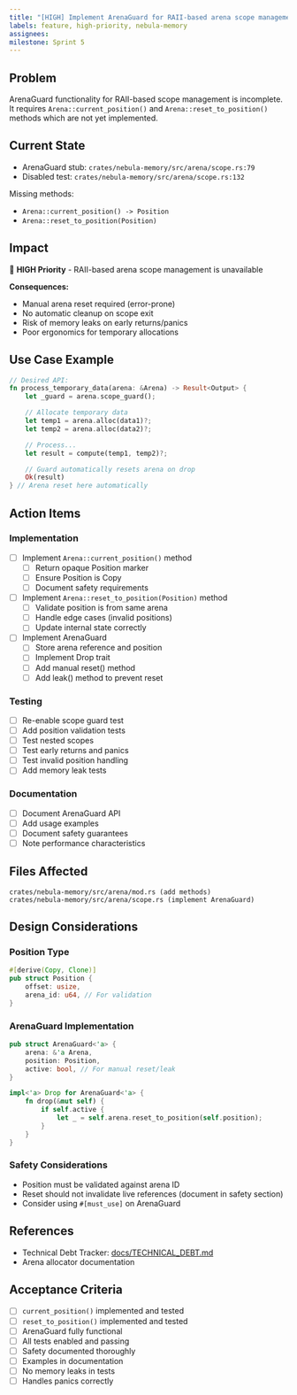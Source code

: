 ```yaml
---
title: "[HIGH] Implement ArenaGuard for RAII-based arena scope management"
labels: feature, high-priority, nebula-memory
assignees:
milestone: Sprint 5
---
```


## Problem

ArenaGuard functionality for RAII-based scope management is incomplete. It requires `Arena::current_position()` and `Arena::reset_to_position()` methods which are not yet implemented.

## Current State

- ArenaGuard stub: `crates/nebula-memory/src/arena/scope.rs:79`
- Disabled test: `crates/nebula-memory/src/arena/scope.rs:132`

Missing methods:
- `Arena::current_position() -> Position`
- `Arena::reset_to_position(Position)`

## Impact

🔴 **HIGH Priority** - RAII-based arena scope management is unavailable

**Consequences:**
- Manual arena reset required (error-prone)
- No automatic cleanup on scope exit
- Risk of memory leaks on early returns/panics
- Poor ergonomics for temporary allocations

## Use Case Example

```rust
// Desired API:
fn process_temporary_data(arena: &Arena) -> Result<Output> {
    let _guard = arena.scope_guard();

    // Allocate temporary data
    let temp1 = arena.alloc(data1)?;
    let temp2 = arena.alloc(data2)?;

    // Process...
    let result = compute(temp1, temp2)?;

    // Guard automatically resets arena on drop
    Ok(result)
} // Arena reset here automatically
```

## Action Items

### Implementation
- [ ] Implement `Arena::current_position()` method
  - [ ] Return opaque Position marker
  - [ ] Ensure Position is Copy
  - [ ] Document safety requirements
- [ ] Implement `Arena::reset_to_position(Position)` method
  - [ ] Validate position is from same arena
  - [ ] Handle edge cases (invalid positions)
  - [ ] Update internal state correctly
- [ ] Implement ArenaGuard
  - [ ] Store arena reference and position
  - [ ] Implement Drop trait
  - [ ] Add manual reset() method
  - [ ] Add leak() method to prevent reset

### Testing
- [ ] Re-enable scope guard test
- [ ] Add position validation tests
- [ ] Test nested scopes
- [ ] Test early returns and panics
- [ ] Test invalid position handling
- [ ] Add memory leak tests

### Documentation
- [ ] Document ArenaGuard API
- [ ] Add usage examples
- [ ] Document safety guarantees
- [ ] Note performance characteristics

## Files Affected

```
crates/nebula-memory/src/arena/mod.rs (add methods)
crates/nebula-memory/src/arena/scope.rs (implement ArenaGuard)
```

## Design Considerations

### Position Type
```rust
#[derive(Copy, Clone)]
pub struct Position {
    offset: usize,
    arena_id: u64, // For validation
}
```

### ArenaGuard Implementation
```rust
pub struct ArenaGuard<'a> {
    arena: &'a Arena,
    position: Position,
    active: bool, // For manual reset/leak
}

impl<'a> Drop for ArenaGuard<'a> {
    fn drop(&mut self) {
        if self.active {
            let _ = self.arena.reset_to_position(self.position);
        }
    }
}
```

### Safety Considerations
- Position must be validated against arena ID
- Reset should not invalidate live references (document in safety section)
- Consider using `#[must_use]` on ArenaGuard

## References

- Technical Debt Tracker: [docs/TECHNICAL_DEBT.md](../TECHNICAL_DEBT.md#4-nebula-memory-arena-scope-and-guard)
- Arena allocator documentation

## Acceptance Criteria

- [ ] `current_position()` implemented and tested
- [ ] `reset_to_position()` implemented and tested
- [ ] ArenaGuard fully functional
- [ ] All tests enabled and passing
- [ ] Safety documented thoroughly
- [ ] Examples in documentation
- [ ] No memory leaks in tests
- [ ] Handles panics correctly
